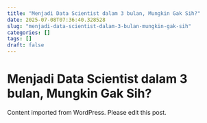 ```yaml
---
title: "Menjadi Data Scientist dalam 3 bulan, Mungkin Gak Sih?"
date: 2025-07-08T07:36:40.328528
slug: "menjadi-data-scientist-dalam-3-bulan-mungkin-gak-sih"
categories: []
tags: []
draft: false
---
```


# Menjadi Data Scientist dalam 3 bulan, Mungkin Gak Sih?

Content imported from WordPress. Please edit this post.
